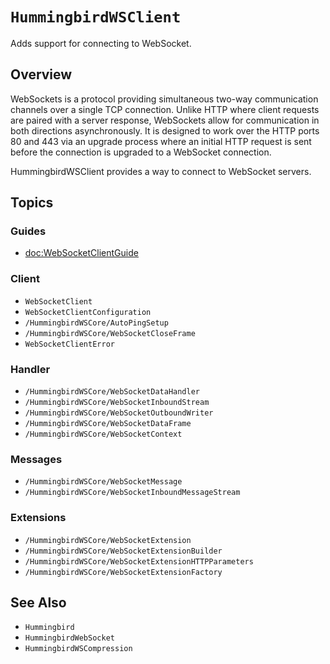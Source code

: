 # ``HummingbirdWSClient``

Adds support for connecting to WebSocket. 

## Overview

WebSockets is a protocol providing simultaneous two-way communication channels over a single TCP connection. Unlike HTTP where client requests are paired with a server response, WebSockets allow for communication in both directions asynchronously. It is designed to work over the HTTP ports 80 and 443 via an upgrade process where an initial HTTP request is sent before the connection is upgraded to a WebSocket connection.

HummingbirdWSClient provides a way to connect to WebSocket servers.

## Topics

### Guides

- <doc:WebSocketClientGuide>

### Client

- ``WebSocketClient``
- ``WebSocketClientConfiguration``
- ``/HummingbirdWSCore/AutoPingSetup``
- ``/HummingbirdWSCore/WebSocketCloseFrame``
- ``WebSocketClientError``

### Handler

- ``/HummingbirdWSCore/WebSocketDataHandler``
- ``/HummingbirdWSCore/WebSocketInboundStream``
- ``/HummingbirdWSCore/WebSocketOutboundWriter``
- ``/HummingbirdWSCore/WebSocketDataFrame``
- ``/HummingbirdWSCore/WebSocketContext``

### Messages

- ``/HummingbirdWSCore/WebSocketMessage``
- ``/HummingbirdWSCore/WebSocketInboundMessageStream``

### Extensions

- ``/HummingbirdWSCore/WebSocketExtension``
- ``/HummingbirdWSCore/WebSocketExtensionBuilder``
- ``/HummingbirdWSCore/WebSocketExtensionHTTPParameters``
- ``/HummingbirdWSCore/WebSocketExtensionFactory``

## See Also

- ``Hummingbird``
- ``HummingbirdWebSocket``
- ``HummingbirdWSCompression``
